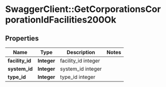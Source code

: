 # SwaggerClient::GetCorporationsCorporationIdFacilities200Ok

## Properties
Name | Type | Description | Notes
------------ | ------------- | ------------- | -------------
**facility_id** | **Integer** | facility_id integer | 
**system_id** | **Integer** | system_id integer | 
**type_id** | **Integer** | type_id integer | 


